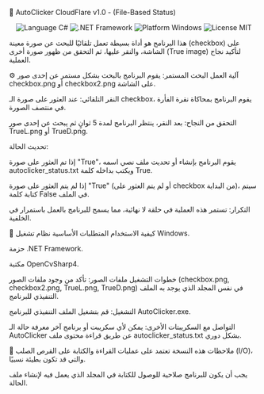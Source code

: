 🤖 AutoClicker CloudFlare v1.0 - (File-Based Status)
<p align="center">
<img src="https://www.google.com/search?q=https://img.shields.io/badge/Language-C%2523-blueviolet%3Fstyle%3Dfor-the-badge" alt="Language C#">
<img src="https://www.google.com/search?q=https://img.shields.io/badge/.NET-Framework-blue%3Fstyle%3Dfor-the-badge" alt=".NET Framework">
<img src="https://www.google.com/search?q=https://img.shields.io/badge/Platform-Windows-0078D6%3Fstyle%3Dfor-the-badge" alt="Platform Windows">
<img src="https://www.google.com/search?q=https://img.shields.io/badge/License-MIT-green%3Fstyle%3Dfor-the-badge" alt="License MIT">
</p>

هذا البرنامج هو أداة بسيطة تعمل تلقائيًا للبحث عن صورة معينة (checkbox) على الشاشة، والنقر عليها، ثم التحقق من ظهور صورة أخرى (True image) لتأكيد نجاح العملية.

⚙️ آلية العمل
البحث المستمر: يقوم البرنامج بالبحث بشكل مستمر عن إحدى صور checkbox.png أو checkbox2.png على الشاشة.

النقر التلقائي: عند العثور على صورة الـ checkbox، يقوم البرنامج بمحاكاة نقرة الفأرة في منتصف الصورة.

التحقق من النجاح: بعد النقر، ينتظر البرنامج لمدة 5 ثوانٍ ثم يبحث عن إحدى صور TrueL.png أو TrueD.png.

تحديث الحالة:

إذا تم العثور على صورة "True"، يقوم البرنامج بإنشاء أو تحديث ملف نصي اسمه autoclicker_status.txt ويكتب بداخله كلمة True.

إذا لم يتم العثور على صورة "True" (أو لم يتم العثور على checkbox من البداية)، سيتم كتابة كلمة False في الملف.

التكرار: تستمر هذه العملية في حلقة لا نهائية، مما يسمح للبرنامج بالعمل باستمرار في الخلفية.

🚀 كيفية الاستخدام
المتطلبات الأساسية
نظام تشغيل Windows.

حزمة .NET Framework.

مكتبة OpenCvSharp4.

خطوات التشغيل
ملفات الصور: تأكد من وجود ملفات الصور (checkbox.png, checkbox2.png, TrueL.png, TrueD.png) في نفس المجلد الذي يوجد به الملف التنفيذي للبرنامج.

التشغيل: قم بتشغيل الملف التنفيذي للبرنامج AutoClicker.exe.

التواصل مع السكريبتات الأخرى: يمكن لأي سكريبت أو برنامج آخر معرفة حالة الـ AutoClicker عن طريق قراءة محتوى ملف autoclicker_status.txt بشكل دوري.

📝 ملاحظات
هذه النسخة تعتمد على عمليات القراءة والكتابة على القرص الصلب (I/O)، والتي قد تكون بطيئة نسبيًا.

يجب أن يكون للبرنامج صلاحية للوصول للكتابة في المجلد الذي يعمل فيه لإنشاء ملف الحالة.
